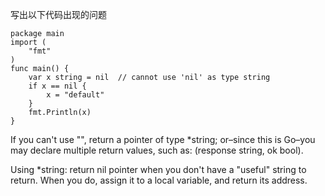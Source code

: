 写出以下代码出现的问题

    package main
    import (
        "fmt"
    )
    func main() {
        var x string = nil  // cannot use 'nil' as type string
        if x == nil {
            x = "default"
        }
        fmt.Println(x)
    }
    
    
If you can't use "", return a pointer of type *string; or–since this is Go–you may declare multiple return values, such as: (response string, ok bool).

Using *string: return nil pointer when you don't have a "useful" string to return. When you do, assign it to a local variable, and return its address.

